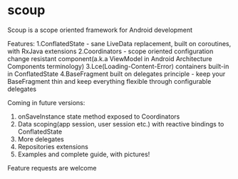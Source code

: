 # scoup
Scoup is a scope oriented framework for Android development

Features:
1.ConflatedState - sane LiveData replacement, built on coroutines, with RxJava extensions
2.Coordinators - scope oriented configuration change resistant component(a.k.a ViewModel in Android Architecture Components terminology)
3.Lce(Loading-Content-Error) containers built-in in ConflatedState 
4.BaseFragment built on delegates principle - keep your BaseFragment thin and keep everything flexible through configurable delegates

Coming in future versions:
1. onSaveInstance state method exposed to Coordinators
2. Data scoping(app session, user session etc.) with reactive bindings to ConflatedState
3. More delegates
4. Repositories extensions
5. Examples and complete guide, with pictures!

Feature requests are welcome
